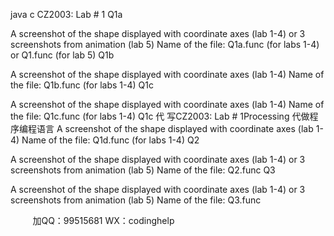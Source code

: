 java c
CZ2003: Lab # 1 
Q1a 

A screenshot of the shape displayed with coordinate axes (lab 1-4) or 3 screenshots from animation (lab 5)
Name of the file: Q1a.func (for labs 1-4) or Q1.func (for lab 5)
Q1b 

A screenshot of the shape displayed with coordinate axes (lab 1-4)
Name of the file: Q1b.func (for labs 1-4)
Q1c 

A screenshot of the shape displayed with coordinate axes (lab 1-4)
Name of the file: Q1c.func (for labs 1-4)
Q1c 
代 写CZ2003: Lab # 1Processing
代做程序编程语言
A screenshot of the shape displayed with coordinate axes (lab 1-4)
Name of the file: Q1d.func (for labs 1-4)
Q2 

A screenshot of the shape displayed with coordinate axes (lab 1-4) or 3 screenshots from animation (lab 5)
Name of the file: Q2.func
Q3 

A screenshot of the shape displayed with coordinate axes (lab 1-4) or 3 screenshots from animation (lab 5)
Name of the file: Q3.func





         
加QQ：99515681  WX：codinghelp
